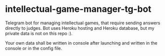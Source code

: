 # intellectual-game-manager-tg-bot
Telegram bot for managing intellectual games, that require sending answers directly to judges.
Bot uses Heroku hosting and Heroku database, but my private data is not on this repo :).

Your own data shall be written in console after launching and written in the console or in the config file.
